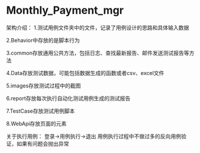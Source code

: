 # Monthly_Payment_mgr
架构介绍：
1.测试用例文件夹中的文件，记录了用例设计的思路和具体输入数据

2.Behavior中存放的是脚本行为

3.common存放通用公共方法，包括日志、查找最新报告、邮件发送测试报告等方法

4.Data存放测试数据，可能包括数据生成的函数或者csv、excel文件

5.images存放测试过程中的截图

6.report存放每次执行自动化测试用例生成的测试报告

7.TestCase存放测试用例脚本

8.WebApi存放页面的元素


关于执行用例：
登录->用例执行->退出
用例执行过程中不做过多的反向用例验证，如果有问题会抛出异常
